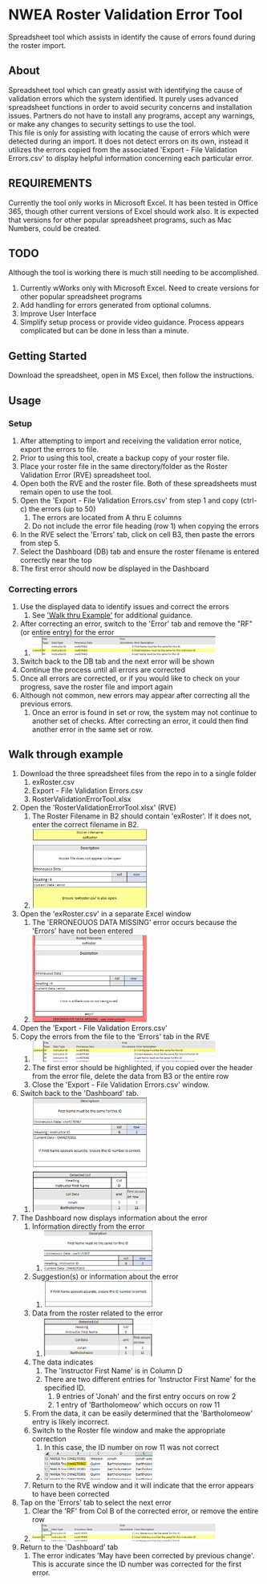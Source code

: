 # NWEA Roster Validation Error Tool
Spreadsheet tool which assists in identify the cause of errors found during the roster import.

## About
Spreadsheet tool which can greatly assist with identifying the cause of validation errors which the system identified.  It purely uses advanced spreadsheet functions in order to avoid security concerns and installation issues.  Partners do not have to install any programs, accept any warnings, or make any changes to security settings to use the tool.  
This file is only for assisting with locating the cause of errors which were detected during an import.  It does not detect errors on its own, instead it utilizes the errors copied from the associated 'Export - File Validation Errors.csv' to display helpful information concerning each particular error.

## REQUIREMENTS

Currently the tool only works in Microsoft Excel.  It has been tested in Office 365, though other current versions of Excel should work also.
It is expected that versions for other popular spreadsheet programs, such as Mac Numbers, could be created.


## TODO

Although the tool is working there is much still needing to be accomplished.
1. Currently wWorks only with Microsoft Excel.  Need to create versions for other popular spreadsheet programs
2. Add handling for errors generated from optional columns.
3. Improve User Interface
4. Simplify setup process or provide video guidance.  Process appears complicated but can be done in less than a minute.

## Getting Started
Download the spreadsheet, open in MS Excel, then follow the instructions.

## Usage

### Setup
1. After attempting to import and receiving the validation error notice, export the errors to file.
2. Prior to using this tool, create a backup copy of your roster file.
3. Place your roster file in the same directory/folder as the Roster Validation Error (RVE) spreadsheet tool. 
4. Open both the RVE and the roster file.  Both of these spreadsheets must remain open to use the tool.
5. Open the 'Export - File Validation Errors.csv' from step 1 and copy (ctrl-c) the errors (up to 50)
	1. The errors are located from A thru E columns
	2. Do not include the error file heading (row 1) when copying the errors
6. In the RVE select the 'Errors' tab, click on cell B3, then paste the errors from step 5.
7. Select the Dashboard (DB) tab and ensure the roster filename is entered correctly near the top
8. The first error should now be displayed in the Dashboard

### Correcting errors
1. Use the displayed data to identify issues and correct the errors
 	1. See ['Walk thru Example'](#walk-through-example) for additional guidance.
2. After correcting an error, switch to the 'Error' tab and remove the "RF" (or entire entry) for the error
	1. <img src="https://github.com/acornish123/NWEA_Roster_Validation_Error_Tool/blob/master/screenshots/NextError.png" width="80%" />
3. Switch back to the DB tab and the next error will be shown
4. Continue the process until all errors are corrected
5. Once all errors are corrected, or if you would like to check on your progress, save the roster file and import again
6. Although not common, new errors may appear after correcting all the previous errors.
	1. Once an error is found in set or row, the system may not continue to another set of checks.  After correcting an error, it could then find another error in the same set or row.
	
## Walk through example

1. Download the three spreadsheet files from the repo in to a single folder
	1. exRoster.csv
	2. Export - File Validation Errors.csv 
	3. RosterValidationErrorTool.xlsx
2. Open the 'RosterValidationErrorTool.xlsx' (RVE)
	1. The Roster Filename in B2 should contain 'exRoster'.  If it does not, enter the correct filename in B2.
	2. <img src="https://github.com/acornish123/NWEA_Roster_Validation_Error_Tool/blob/master/screenshots/001-openTool.png" width="50%" />
3. Open the 'exRoster.csv' in a separate Excel window
	1. The 'ERRONEOUOS DATA MISSING' error occurs because the 'Errors' have not been entered		
	2. <img src="https://github.com/acornish123/NWEA_Roster_Validation_Error_Tool/blob/master/screenshots/002-openRoster.png" width="50%" />
4. Open the 'Export - File Validation Errors.csv'
5. Copy the errors from the file to the 'Errors' tab in the RVE
	1. <img src="https://github.com/acornish123/NWEA_Roster_Validation_Error_Tool/blob/master/screenshots/003-copyErrors.png" width="80%" />
	2. The first error should be highlighted, if you copied over the header from the error file, delete the data from B3 or the entire row
	3. Close the 'Export - File Validation Errors.csv' window.
6. Switch back to the 'Dashboard' tab.
	1. <img src="https://github.com/acornish123/NWEA_Roster_Validation_Error_Tool/blob/master/screenshots/004-dbFullError.png" width="50%" />
7. The Dashboard now displays information about the error
	1. Information directly from the error
		1. <img src="https://github.com/acornish123/NWEA_Roster_Validation_Error_Tool/blob/master/screenshots/005-errorInfo.png" width="50%" />
	2. Suggestion(s) or information about the error
		1. <img src="https://github.com/acornish123/NWEA_Roster_Validation_Error_Tool/blob/master/screenshots/006-suggestions.png" width="50%" />
	3. Data from the roster related to the error
		1. <img src="https://github.com/acornish123/NWEA_Roster_Validation_Error_Tool/blob/master/screenshots/007-dataFromRoster.png" width="50%" />
	4. The data indicates 
		1. The 'Instructor First Name' is in Column D
		2. There are two different entries for 'Instructor First Name' for the specified ID.
			1. 9 entries of 'Jonah' and the first entry occurs on row 2
			2. 1 entry of 'Bartholomeow' which occurs on row 11
	5. From the data, it can be easily determined that the 'Bartholomeow' entry is likely incorrect.
	6. Switch to the Roster file window and make the appropriate correction
		1. In this case, the ID number on row 11 was not correct
		2. <img src="https://github.com/acornish123/NWEA_Roster_Validation_Error_Tool/blob/master/screenshots/008-IDwrong.png" width="50%" />
	7. Return to the RVE window and it will indicate that the error appears to have been corrected
8. Tap on the 'Errors' tab to select the next error
	1. Clear the 'RF' from Col B of the corrected error, or remove the entire row
	2. <img src="https://github.com/acornish123/NWEA_Roster_Validation_Error_Tool/blob/master/screenshots/009-NextError.png" width="80%" />
9. Return to the 'Dashboard' tab
	1. The error indicates 'May have been corrected by previous change'.  This is accurate since the ID number was corrected for the first error.


